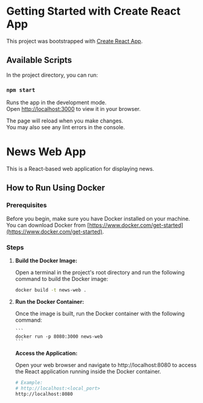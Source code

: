 # Getting Started with Create React App

This project was bootstrapped with [Create React App](https://github.com/facebook/create-react-app).

## Available Scripts

In the project directory, you can run:

### `npm start`

Runs the app in the development mode.\
Open [http://localhost:3000](http://localhost:3000) to view it in your browser.

The page will reload when you make changes.\
You may also see any lint errors in the console.

#

# News Web App

This is a React-based web application for displaying news.

## How to Run Using Docker

### Prerequisites

Before you begin, make sure you have Docker installed on your machine. You can download Docker from [https://www.docker.com/get-started](https://www.docker.com/get-started).

### Steps

1.  **Build the Docker Image:**

    Open a terminal in the project's root directory and run the following command to build the Docker image:

    ```bash
    docker build -t news-web .
    ```

2.  **Run the Docker Container:**

    Once the image is built, run the Docker container with the following command:

        ``` 
        docker run -p 8080:3000 news-web
        ```

    **Access the Application:**

    Open your web browser and navigate to http://localhost:8080 to access the React application running inside the Docker container.

    ```bash
    # Example:
    # http://localhost:<local_port>
    http://localhost:8080
    ```

